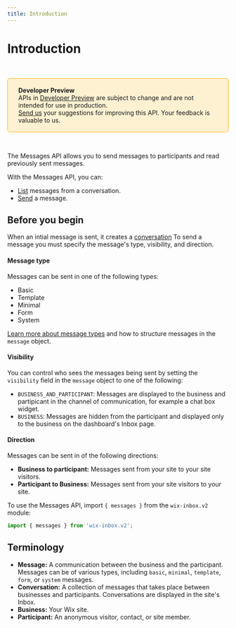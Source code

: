 ```yaml
---
title: Introduction
---
```


# Introduction

&nbsp;

<div style="background-color: #FEF1D1; padding: 18px 24px; border-radius: 6px; border: 1px solid #FDB10C; box-sizing: border-box; display: inline-block">
    <b>Developer Preview</b>
    <br/>
    <span>APIs in <a href="https://www.wix.com/velo/reference/api-overview/developer-preview">Developer Preview</a> are subject to change and are not intended for use in production.<br/><a href="mailto:velo-preview-feedback@wix.com">Send us</a> your suggestions for improving this API. Your feedback is valuable to us.</span>
</div>

&nbsp;

<!-- > __Note:__
> This module is [universal](/api-overview/api-versions#universal-modules).
> Functions in this module can run on both the backend and frontend,
> unless specified otherwise. -->

The Messages API allows you to send messages to participants and read previously sent messages. 

With the Messages API, you can: 
- [List](/wix-inbox-v2/messages/listmessages) messages from a conversation. 
- [Send](/wix-inbox-v2/messages/sendmessage) a message. 

## Before you begin

When an intial message is sent, it creates a [conversation](/wix-inbox-v2/conversations/introduction)
To send a message you must specify the message's type, visibility, and direction. 

#### Message type
Messages can be sent in one of the following types:
- Basic
- Template
- Minimal
- Form
- System

[Learn more about message types](wix-inbox-v2/messages/message-types) and how to structure messages in the `message` object.

#### Visibility
You can control who sees the messages being sent by setting the `visibility` field in the `message` object to one of the following:
- `BUSINESS_AND_PARTICIPANT`: Messages are displayed to the business and partipicant in the channel of communication, for example a chat box widget. 
- `BUSINESS`: Messages are hidden from the participant and displayed only to the business on the dashboard's Inbox page. 

#### Direction
Messages can be sent in of the following directions:
- **Business to participant:** Messages sent from your site to your site visitors. 
- **Participant to Business:** Messages sent from your site visitors to your site. 


To use the Messages API, import `{ messages }` from the `wix-inbox.v2` module:

```javascript
import { messages } from 'wix-inbox.v2';
```

## Terminology
- **Message:** A communication between the business and the participant. Messages can be of various types, including `basic`, `minimal`, `template`, `form`, or `system` messages.
- **Conversation:**  A collection of messages that takes place between businesses and participants. Conversations are displayed in the site's Inbox.
- **Business:** Your Wix site.
- **Participant:** An anonymous visitor, contact, or site member.
